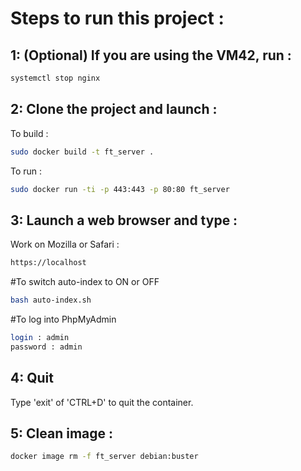 Steps to run this project :<a name="TOP"></a>
===================


## 1: (Optional) If you are using the VM42, run :
```bash
systemctl stop nginx
```

## 2: Clone the project and launch :
To build :
```bash
sudo docker build -t ft_server .
```

To run :
```bash
sudo docker run -ti -p 443:443 -p 80:80 ft_server
```

## 3: Launch a web browser and type :
Work on Mozilla or Safari :
```bash
https://localhost
```

#To switch auto-index to ON or OFF
```bash
bash auto-index.sh
```

#To log into PhpMyAdmin
```bash
login : admin
password : admin
```

## 4: Quit
Type 'exit' of 'CTRL+D' to quit the container.


## 5: Clean image :
```bash
docker image rm -f ft_server debian:buster
```

